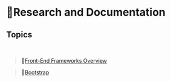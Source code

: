 # 📃**Research and Documentation**

## **Topics**
<br>

>📌[Front-End Frameworks Overview](https://github.com/NikeTamayo-SouthlandCollege/Documentation/blob/main/Frameworks-Overview.md)

>📌[Bootstrap](https://github.com/NikeTamayo-SouthlandCollege/Documentation/blob/main/bootstrap.md)